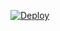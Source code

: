[![Deploy](https://www.herokucdn.com/deploy/button.svg)](https://heroku.com/deploy?template=https://github.com/bogdananton/jwtpoc-server)
